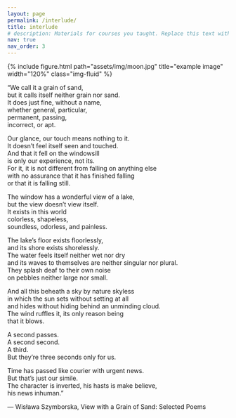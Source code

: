 ```yaml
---
layout: page
permalink: /interlude/
title: interlude
# description: Materials for courses you taught. Replace this text with your description.
nav: true
nav_order: 3
---
```


{% include figure.html path="assets/img/moon.jpg" title="example image" width="120%" class="img-fluid" %}

“We call it a grain of sand,  
but it calls itself neither grain nor sand.  
It does just fine, without a name,  
whether general, particular,  
permanent, passing,  
incorrect, or apt.  

Our glance, our touch means nothing to it.  
It doesn’t feel itself seen and touched.  
And that it fell on the windowsill  
is only our experience, not its.  
For it, it is not different from falling on anything else  
with no assurance that it has finished falling  
or that it is falling still.  

The window has a wonderful view of a lake,  
but the view doesn’t view itself.  
It exists in this world  
colorless, shapeless,  
soundless, odorless, and painless.  

The lake’s floor exists floorlessly,  
and its shore exists shorelessly.  
The water feels itself neither wet nor dry  
and its waves to themselves are neither singular nor plural.  
They splash deaf to their own noise  
on pebbles neither large nor small.  

And all this beheath a sky by nature skyless  
in which the sun sets without setting at all  
and hides without hiding behind an unminding cloud.  
The wind ruffles it, its only reason being  
that it blows.  

A second passes.  
A second second.  
A third.  
But they’re three seconds only for us.  

Time has passed like courier with urgent news.  
But that’s just our simile.  
The character is inverted, his hasts is make believe,  
his news inhuman.”  

― Wisława Szymborska, View with a Grain of Sand: Selected Poems






